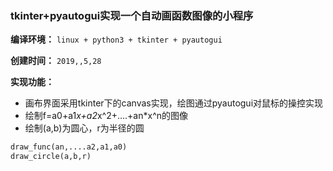 ### tkinter+pyautogui实现一个自动画函数图像的小程序

**编译环境：**
`linux + python3 + tkinter + pyautogui`

**创建时间：**
`2019,,5,28`

**实现功能：**
- 画布界面采用tkinter下的canvas实现，绘图通过pyautogui对鼠标的操控实现
- 绘制f=a0+a1*x+a2*x^2+....+an*x^n的图像
- 绘制(a,b)为圆心，r为半径的圆

```python
draw_func(an,....a2,a1,a0)
draw_circle(a,b,r)
```
